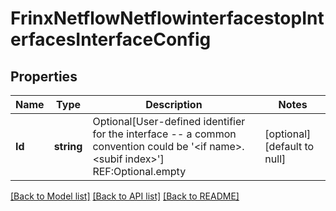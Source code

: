 # FrinxNetflowNetflowinterfacestopInterfacesInterfaceConfig

## Properties
Name | Type | Description | Notes
------------ | ------------- | ------------- | -------------
**Id** | **string** | Optional[User-defined identifier for the interface -- a common convention could be &#39;&lt;if name&gt;.&lt;subif index&gt;&#39;] REF:Optional.empty | [optional] [default to null]

[[Back to Model list]](../README.md#documentation-for-models) [[Back to API list]](../README.md#documentation-for-api-endpoints) [[Back to README]](../README.md)


